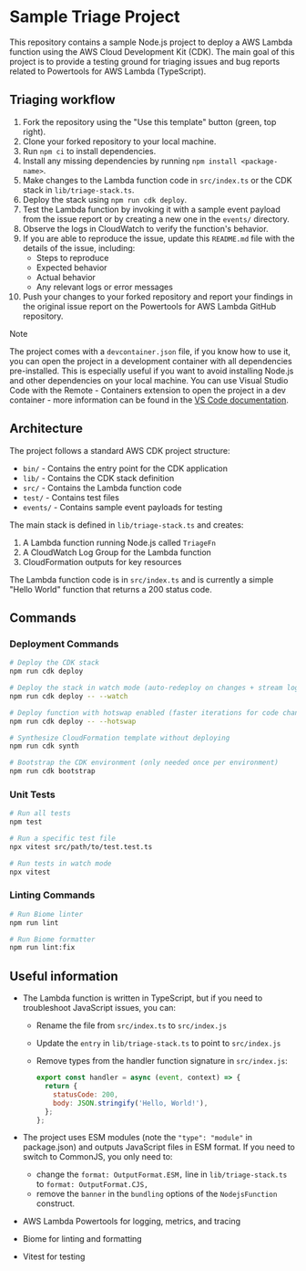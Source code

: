 # Sample Triage Project

This repository contains a sample Node.js project to deploy a AWS Lambda function using the AWS Cloud Development Kit (CDK). The main goal of this project is to provide a testing ground for triaging issues and bug reports related to Powertools for AWS Lambda (TypeScript).

## Triaging workflow

1. Fork the repository using the "Use this template" button (green, top right).
2. Clone your forked repository to your local machine.
3. Run `npm ci` to install dependencies.
4. Install any missing dependencies by running `npm install <package-name>`.
5. Make changes to the Lambda function code in `src/index.ts` or the CDK stack in `lib/triage-stack.ts`.
6. Deploy the stack using `npm run cdk deploy`.
7. Test the Lambda function by invoking it with a sample event payload from the issue report or by creating a new one in the `events/` directory.
8. Observe the logs in CloudWatch to verify the function's behavior.
9. If you are able to reproduce the issue, update this `README.md` file with the details of the issue, including:
   - Steps to reproduce
   - Expected behavior
   - Actual behavior
   - Any relevant logs or error messages
10. Push your changes to your forked repository and report your findings in the original issue report on the Powertools for AWS Lambda GitHub repository.

> [!note]
> The project comes with a `devcontainer.json` file, if you know how to use it, you can open the project in a development container with all dependencies pre-installed. This is especially useful if you want to avoid installing Node.js and other dependencies on your local machine. You can use Visual Studio Code with the Remote - Containers extension to open the project in a dev container - more information can be found in the [VS Code documentation](https://code.visualstudio.com/docs/devcontainers/containers).

## Architecture

The project follows a standard AWS CDK project structure:

- `bin/` - Contains the entry point for the CDK application
- `lib/` - Contains the CDK stack definition
- `src/` - Contains the Lambda function code
- `test/` - Contains test files
- `events/` - Contains sample event payloads for testing

The main stack is defined in `lib/triage-stack.ts` and creates:

1. A Lambda function running Node.js called `TriageFn`
2. A CloudWatch Log Group for the Lambda function
3. CloudFormation outputs for key resources

The Lambda function code is in `src/index.ts` and is currently a simple "Hello World" function that returns a 200 status code.

## Commands

### Deployment Commands

```bash
# Deploy the CDK stack
npm run cdk deploy

# Deploy the stack in watch mode (auto-redeploy on changes + stream logs)
npm run cdk deploy -- --watch

# Deploy function with hotswap enabled (faster iterations for code changes)
npm run cdk deploy -- --hotswap

# Synthesize CloudFormation template without deploying
npm run cdk synth

# Bootstrap the CDK environment (only needed once per environment)
npm run cdk bootstrap
```

### Unit Tests

```bash
# Run all tests
npm test

# Run a specific test file
npx vitest src/path/to/test.test.ts

# Run tests in watch mode
npx vitest
```

### Linting Commands

```bash
# Run Biome linter
npm run lint

# Run Biome formatter
npm run lint:fix
```

## Useful information

- The Lambda function is written in TypeScript, but if you need to troubleshoot JavaScript issues, you can:
  - Rename the file from `src/index.ts` to `src/index.js`
  - Update the `entry` in `lib/triage-stack.ts` to point to `src/index.js`
  - Remove types from the handler function signature in `src/index.js`:

    ```javascript
    export const handler = async (event, context) => {
      return {
        statusCode: 200,
        body: JSON.stringify('Hello, World!'),
      };
    };
    ```

- The project uses ESM modules (note the `"type": "module"` in package.json) and outputs JavaScript files in ESM format. If you need to switch to CommonJS, you only need to:
  - change the `format: OutputFormat.ESM,` line in `lib/triage-stack.ts` to `format: OutputFormat.CJS,`
  - remove the `banner` in the `bundling` options of the `NodejsFunction` construct.
- AWS Lambda Powertools for logging, metrics, and tracing
- Biome for linting and formatting
- Vitest for testing